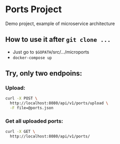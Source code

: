 # Ports Project
Demo project, example of microservice architecture

## How to use it after `git clone ...`
* Just go to `$GOPATH`/src/.../microports
* `docker-compose up`

## Try, only two endpoins:
### Upload:
~~~bash
curl -X POST \
  http://localhost:8080/api/v1/ports/upload \
  -F file=@ports.json
~~~

### Get all uploaded ports:
~~~bash
curl -X GET \
  http://localhost:8080/api/v1/ports/
~~~